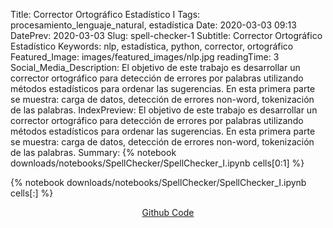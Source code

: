 Title: Corrector Ortográfico Estadístico I
Tags: procesamiento_lenguaje_natural, estadística
Date: 2020-03-03 09:13
DatePrev: 2020-03-03
Slug: spell-checker-1
Subtitle: Corrector Ortográfico Estadístico
Keywords: nlp, estadística, python, corrector, ortográfico
Featured_Image: images/featured_images/nlp.jpg
readingTime: 3
Social_Media_Description: El objetivo de este trabajo es desarrollar un corrector ortográfico para detección de errores por palabras utilizando métodos estadísticos para ordenar las sugerencias. En esta primera parte se muestra: carga de datos, detección de errores non-word, tokenización de las palabras.
IndexPreview: El objetivo de este trabajo es desarrollar un corrector ortográfico para detección de errores por palabras utilizando métodos estadísticos para ordenar las sugerencias. En esta primera parte se muestra: carga de datos, detección de errores non-word, tokenización de las palabras.
Summary: {% notebook downloads/notebooks/SpellChecker/SpellChecker_I.ipynb cells[0:1] %}

{% notebook downloads/notebooks/SpellChecker/SpellChecker_I.ipynb cells[:] %}

<div class="container">
    <div class="row justify-content-center">
        <div class="row" align="center">
            <div><a class="btn" target="_blank" href="https://github.com/correaleyval/spellchecker"><i class="fab fa-github fa-lg"></i> Github Code</a></div>
        </div>
    </div>
</div>
